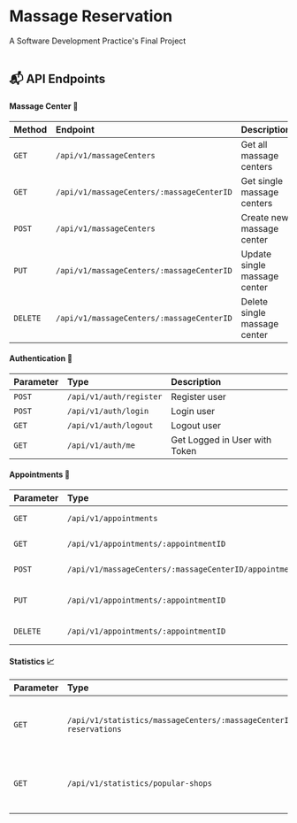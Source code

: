 # Massage Reservation
A Software Development Practice's Final Project
<br><br>
## 📬 API Endpoints

#### Massage Center 🚩

| Method | Endpoint   | Description                |
| :-------- | :------- | :------------------------- |
| `GET` | `/api/v1/massageCenters` | Get all massage centers |
| `GET` | `/api/v1/massageCenters/:massageCenterID` | Get single massage centers |
| `POST` | `/api/v1/massageCenters` | Create new massage center |
| `PUT` | `/api/v1/massageCenters/:massageCenterID` | Update single massage center |
| `DELETE` | `/api/v1/massageCenters/:massageCenterID` | Delete single massage center |


#### Authentication 🔐

| Parameter | Type     | Description                       |
| :-------- | :------- | :-------------------------------- |
| `POST` | `/api/v1/auth/register` | Register user |
| `POST` | `/api/v1/auth/login` | Login user |
| `GET` | `/api/v1/auth/logout` | Logout user |
| `GET` | `/api/v1/auth/me` | Get Logged in User with Token |


#### Appointments 📩

| Parameter | Type     | Description                       |
| :-------- | :------- | :-------------------------------- |
| `GET` | `/api/v1/appointments` | Get all appointments |
| `GET` | `/api/v1/appointments/:appointmentID` | Get single appointment |
| `POST` | `/api/v1/massageCenters/:massageCenterID/appointments` | Add single appointment |
| `PUT` | `/api/v1/appointments/:appointmentID` | Update single appointment |
| `DELETE` | `/api/v1/appointments/:appointmentID` | Delete single appointment |


#### Statistics 📈

| Parameter | Type     | Description                       |
| :-------- | :------- | :-------------------------------- |
| `GET` | `/api/v1/statistics/massageCenters/:massageCenterId/daily-reservations` | Get daily number of reservations for each shop  |
| `GET` | `/api/v1/statistics/popular-shops` | Get top 3 massage shops by number of reservations |
